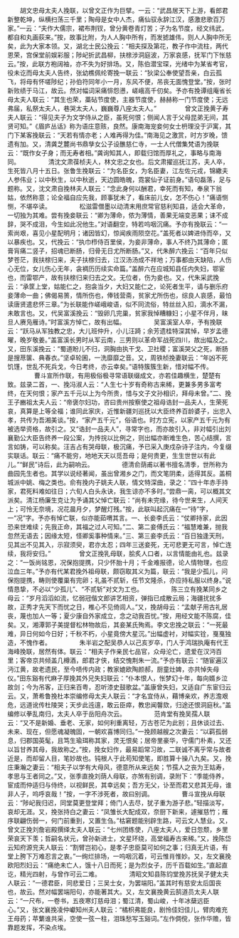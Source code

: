 <!-- { "loadSidebar": true } -->
　　胡文忠母太夫人挽联，以曾文正作为巨擘。一云：“武昌居天下上游，看郎君新整乾坤，纵横扫荡三千里；陶母是女中人杰，痛仙驭永辞江汉，感激悲歌百万家。”一云：“夫作大儒宗，裙布荆钗，曾分黄卷青灯苦；子为名节度，经文纬武，都自和丸画荻来。”按，故事比附，为人人胸中所有，而发摅雄伟，则人人胸中所无矣，此为大家本领。又，湖北士民公挽云：“相夫探及第花，教子作中流柱，两代恩荣，宫保堂前娱彩服；陟屺折武昌柳，扶榇涉洞庭波，万家哀感，抚军门下怅慈云。”按，此联方袍阔袖，亦不失为好排场。又，陈伯潜宝琛，光绪中为某省考官，役未讫而母太夫人告终，张幼樵佩纶寄挽一联云：“狄梁公奉使望吾亲，白云孤飞，将母有怀嗟陟纪；孙伯符同年小一月，东风不便，吊丧无面愧登堂。”按，张时新败绩于马江，故云。然对幅词采痛悱怨懑，嵯峨高千仞矣。予亦有挽谭组庵省长母太夫人联云：“其生也荣，藁砧节度使，主器节度使，赫赫称一门节度使；无远弗届，私祭太夫人，巷哭太夫人，巍巍尊八座太夫人。”
　　
　　曾文正挽黄子寿夫人联云：“得见夫子为文学侍从之臣，虽死何恨；侧闻人言于父母昆弟无间，其贤可知。”《眉庐丛话》称为语庄意赅，良然。康南海宠妾何女士枬理没于沪寓，其门下某客挽联云：“天若有情亦老；人难再得为佳。”南海见之激赏，时方岁晚，馈遗有加。又，清龚芝麓尚书鼎孳女公子设醮慈仁寺，一士人代僧集梵语为挽联云：“既作女子身；而无寿者相。”龚询知其人，即载归馆而厚礼之，事略与南海同。
　　
　　清沈文肃葆桢夫人，林文忠之女也。后文肃擢巡抚江苏，夫人卒，生死皆八月十五日。张鲁生挽联云：“为名臣女，为名臣妻，江左佐元戎，锦繖夫人参伟业；以中秋生，以中秋逝，天边圆皓魄，霓裳仙子证前身。”语句磊落，足与题称。又，沈文肃自挽林夫人联云：“念此身何以酬君，幸死而有知，奉泉下翁姑，依然称意；论全福自应先我，顾事犹未了，看床前儿女，怎不伤心！”痛语恻恻，不堪卒读。
　　
　　松滋雷僧墨以动清末用庶常官慈利知县，适会大革命，一切独为其难。尝有挽妾联云：“卿为薄命，侬为薄情，善果无端变恶果；诔不成辞，哭不成泪，今生如此况他生。”对语翻空，特若呜咽沉痛。予亦有挽联云：“一索尚艰，喜见小星配明月；诸因皆幻，惊闻疾雨陨空花。”盖死者以婢进侍而卒，又以暴疾也。又，代挽云：“执巾栉侍百里侯，为妾非薄命，事人不终乃其薄命；匿膏肓痛二竖子，招魂已断肠，归骨无日尤所断肠。”又，代朱醉六挽云：“百年只似梦苍茫，我扶榇归来，夫子扶榇归去，江汉汤汤成不祥地；万事都由天缺陷，人伤心无位，女儿伤心无年，衾裯历历续实命篇。”盖醉六在应城知县任内失妇，鄂宦也，而雷鄂产，故有扶榇归来归去之文。无位者，伤为妾也。又，代朱采武挽云：“承筐上堂，姑能仁之，抱衾当夕，大妇又能仁之，论死者生平，请与删乐府妾薄命一曲；佛偈易篑，情所伤也，俸钱营斋，贫家尤所伤也，综良人哀感，最怕读唐贤遣悲怀三章。”为长联能作嵯峨峻语，似不同流俗，特丝丝入扣，滴水不漏，未敢言也。又，代吴富溪挽云：“毁卵几完巢，贫家我悼糟糠妇；小星不伴月，昧旦人赓凫雁诗。”时富溪方悼亡，故有出幅。
　　
　　吴富溪室人卒，予有挽联云：“跃马从军独教之忠，大儿班仲升，小儿汪踦；余芳遗桂特深其悼，早岁孟德曜，晚岁敬姜。”盖富溪长男时从军云南，三男则以革命军战死四川，故出幅及之。又，田东溪挽云：“蜀道盼儿不归，洞胸由执干戈、卫社稷；富溪哭父之死，断肠是搜荩箧、典春衣。”坚卓轮囷，一洗靡靡之音。又，周铁桢挽妻联云：“年凶不死饥馑，世乱不死兵戈，今日考终，亦云幸矣。”语特簇簇生新，惜对幅不传。
　　
　　曹斗宣所作联，有用极俗极寻常语联缀成文，亦若佳趣横生，楚楚有致。兹录二首，一、挽冯淑人云：“人生七十岁有奇称古来稀，更兼多男多富考终，在天何恨；家产五千元以上为今所贵，惜与文子文孙相识，拜母未曾。”二、挽王子豳祖太夫人云：“帝褒尔妇功，咨曰贵州按察使之祖母诰封一品夫人，生荣死哀，真算是上等全福；谁同此家庆，近惟新疆刘巡抚以大臣终养百龄婆子，出忠入孝，共传为吾湘美谈。”按，“家产五千元”，俗语也。时方立宪，以家产五千元为有被选举资格，故引之。又“诰封一品夫人”，寻常字也，而亦故引入，非对幅引出刘襄勤公大臣告终养一段公案，为抟捖以比例之，则出幅亦断难生色，苦心结撰，言言如铸，可以称矣。汪吉占有哭母联，极沉痛，予已采入庚戍杂诗子注内，今复缀实联话。联云：“痛不能穷，地地天天以觅吾母；是何贵更，生生世世以有此儿。”“鲜民”诗后，此为嗣响云。
　　
　　德清俞荫甫以著书擅名清季，世所称为曲园先生者也。其学以说经著闻，虽出曾湘乡之门，而文笔阴柔，适得其反。盖桐城派中姚、梅之类也。俞有挽内子姚夫人联，情文特深曲，录之：“四十年赤手持家，君死料难如往日；六旬人白头永诀，我生谅亦不多时。”尝鼎一脔，可以概其文派矣。清江杨廉生克让为予诵其父悼亡联云：“尚有未完缘，待今世来生，人间天上；可怜无奈境，况花晨月夕，梦醒灯残。”按，此联叫起沉痛在一“待”字，一“况”字。予亦有悼亡联，似亦能茹喟其言。一、长妾李氏云：“仗卿持家，此因恐来世难续；先我正命，其福之过人可知。”二、第二妾傅氏云：“福慧难兼，抛我忽然无语去；因缘太短，怪卿奚事种情来。”三、第三妾李氏云：“百日独逢天刑，见其出不见其入，示寂须臾，君亦太忍；四年三送妾死，无可悲更无可言，悼亡连续，我将安归。”
　　
　　曾文正挽乳母联，脍炙人口者，以言情能由礼也。兹录之：“一饭尚铭恩，况保抱提携，只少怀胎十月；千金难报德，论人情物理，也应泣血三年。”予亦有代某君挽外祖母联，颇窃取其义为篇，联云：“我是少孤儿，问保抱提携，畴则使覆巢有完卵；礼虽不贰斩，任节文隆杀，亦应持私服以终身。”说情恳挚，不必以“少孤儿”、“不贰斩”对文为工也。
　　
　　陈三立有挽某同乡之母云：“岁月滔滔如流，忆弱冠偕文郎讲艺相资，弹指已成散云局；海疆扰扰多故，正秀才先天下而忧之日，椎心不见倚闾人。”又，挽胡母云：“孟献子用古礼居丧，蔑也加人一等；夏少康自外家成立，念之动我百忧。”按，用经文能不陈腐，佳矣。又，湘潭郭子美提督松林物故后，其妾某氏殉焉。李文忠挽之联云：“一死最难，异日何如今日好；千秋不朽，小星竟傍大星沉。”出幅虚衬，对幅实铨，戛戛独造，不愧作者。
　　
　　朱半岩之配吴恭人以己亥岁卒，门人于鸿瑞执庵有代王海峰挽联，居然有体。联云：“相夫子作亲民七品官，众母沦亡，遗爱在汉沔百里；客帝京共倾盖几樽酒，郎君才侠，结交愧荆朱一流。”予亦有联云：“随宦遍汉沔江黄，故老遗民，至今啧传内政；教家媲欧陶颜郝，厨童灶婢，亦共悼失母仪。”田东谿有代麻子厚挽其外兄失妇联云：“仆本恨人，怅梦幻十年，每向婿乡泣故剑；今为吊客，正归来百粤，忍听漆史鼓歌盆。”盖康曾失妇，又适自广东宦归云云。又，萧希鲁挽杜本崇编修母太夫人联云：“才名宜侍从，藉博亲欢，养志澹艰危，远道讹传杜陵哭；天步此迍邅，敢云臣瘁，教忠闻韾欬，归途还恨洞庭秋。”盖编修以拳乱南归，太夫人卒于岳阳舟次云。
　　
　　范肯堂有挽吴孺人联云：“又不是新婚、垂老、无家，如何利重离轻，万古苍茫为此别；且休谈过去、未来、现在，但愿魂凝魄固，一朝欢喜博同归。”一挽顾越艘之次妻云：“以羁孤弱息，归郡国英髦，且笃生瑜珥称其家，灵无恨矣；居帝里豪华，守儒门朴素，又还以旨甘养其母，我故称之。”按，挽女妇作，最易蹈常习故，二联诚不离乎常与故者近是，而却留人目，笔妙故也。钝根人于此苟知使笔，即胜算十操八九矣。又，挽庄秉瀚之妻云：“相夫子以学有大母风，德意所从来远矣；节孺人之丧为王姑寿，孝思与王者同之。”又，张季直挽刘荫人母联，亦煞有别调，录附下：“季能侍养，宦成而仲适归与侍终，以视鲜民，其幸远矣；吾方无父，讣至而君又悲其无母，谁非人子，呜呼哀哉！”按，一字不涉死者，故曰别调。
　　
　　曹斗宣挽从母联云：“陟屺我归迟，同堂莫更登堂拜；倚门人去尽，犹子重为游子悲。”轻描淡写，哀却无涯。又，挽张持白之妻云：“凤雏长大配成双，奈厨下新来，遽摧慈竹；雁序联翩伤弱一，何门前重到，又置生刍。”枯窘题能别辟生路，可云文人慧业。又，曾文正挽刘詹岩殿撰绎太夫人联云：“七州团练使，八座太夫人，爱日忽颓，乡里荣哀天下羡；哲嗣名状元，曾孙新进士，文星环绕，高堂福寿古来稀。”又，挽陈岱云知府源兖夫人联云：“割臂岂初心，是孝子忠臣莫可如何之事；归真无片语，有堂上胯下万难忍言之衷。”一绚烂排场，一呜咽沉着，可云惟肖惟妙。又，左文襄挽欧阳烈妇云：“痛绝未亡人，饿十八日而死；是为烈女子，历千百载如生。”直起直讫，精光四射，与曾作可云二难。
　　
　　清昭文知县陈钧堂挽苏抚吴子健太夫人联云：“一德君臣，同悲爱日；三吴士女，为罢端阳。”盖其时有慈安太后国丧也，故云。然对幅罢端阳句，亦能著其大。又，左文襄挽黄云鹄道员太夫人联云：“一尺布，一卷书，五夜寒灯慈母泪；蜀江清，蜀山峻，十年冰蘖远臣心。”又，张文襄挽凌仲巘知州夫人联云：“橘枳弗能良，剧怜佳妇佳儿，臂肉难充王母药；苹蘩谁共采，空使一弦一柱，泪珠愁写玉谿词。”左作倜傥，张作华赡，皆靠题发挥，不染点埃。
　　
